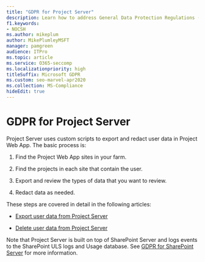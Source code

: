 ```yaml
---
title: "GDPR for Project Server"
description: Learn how to address General Data Protection Regulations (GDPR) requirements in an on-premises Project Server.
f1.keywords:
- NOCSH
ms.author: mikeplum
author: MikePlumleyMSFT
manager: pamgreen
audience: ITPro
ms.topic: article
ms.service: O365-seccomp
ms.localizationpriority: high
titleSuffix: Microsoft GDPR
ms.custom: seo-marvel-apr2020
ms.collection: MS-Compliance
hideEdit: true
---
```


# GDPR for Project Server

Project Server uses custom scripts to export and redact user data in Project Web App. The basic process is:

1.  Find the Project Web App sites in your farm.

2.  Find the projects in each site that contain the user.

3.  Export and review the types of data that you want to review.

4.  Redact data as needed.

These steps are covered in detail in the following articles:

- [Export user data from Project Server](/Project/export-user-data-from-project-server?toc=/Office365/Enterprise/toc.json)

- [Delete user data from Project Server](/Project/delete-user-data-from-project-server?toc=/Office365/Enterprise/toc.json)


Note that Project Server is built on top of SharePoint Server and logs events to the SharePoint ULS logs and Usage database. See [GDPR for SharePoint Server](gdpr-for-sharepoint-server.md) for more information.

